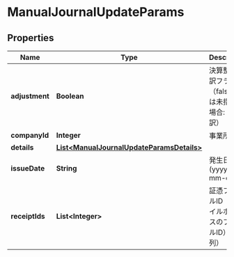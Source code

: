 

# ManualJournalUpdateParams


## Properties

| Name | Type | Description | Notes |
|------------ | ------------- | ------------- | -------------|
|**adjustment** | **Boolean** | 決算整理仕訳フラグ（falseまたは未指定の場合: 日常仕訳） |  [optional] |
|**companyId** | **Integer** | 事業所ID |  |
|**details** | [**List&lt;ManualJournalUpdateParamsDetails&gt;**](ManualJournalUpdateParamsDetails.md) |  |  |
|**issueDate** | **String** | 発生日 (yyyy-mm-dd) |  |
|**receiptIds** | **List&lt;Integer&gt;** | 証憑ファイルID（ファイルボックスのファイルID）（配列） |  [optional] |



